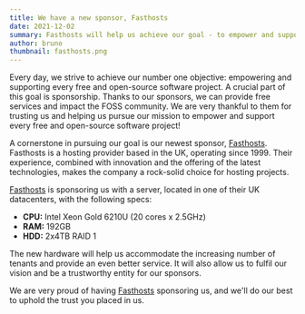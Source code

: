 ```yaml
---
title: We have a new sponsor, Fasthosts
date: 2021-12-02
summary: Fasthosts will help us achieve our goal - to empower and support every free and open-source software project
author: bruno
thumbnail: fasthosts.png
---
```


Every day, we strive to achieve our number one objective: empowering and supporting every free and open-source software project. A crucial part of this goal is sponsorship. Thanks to our sponsors, we can provide free services and impact the FOSS community. We are very thankful to them for trusting us and helping us pursue our mission to empower and support every free and open-source software project!

A cornerstone in pursuing our goal is our newest sponsor, [Fasthosts](https://www.fasthosts.co.uk/). Fasthosts is a hosting provider based in the UK, operating since 1999. Their experience, combined with innovation and the offering of the latest technologies, makes the company a rock-solid choice for hosting projects.

[Fasthosts](https://www.fasthosts.co.uk/) is sponsoring us with a server, located in one of their UK datacenters, with the following specs:

- **CPU:** Intel Xeon Gold 6210U (20 cores x 2.5GHz)
- **RAM:** 192GB
- **HDD:** 2x4TB RAID 1

The new hardware will help us accommodate the increasing number of tenants and provide an even better service. It will also allow us to fulfil our vision and be a trustworthy entity for our sponsors.

We are very proud of having [Fasthosts](https://www.fasthosts.co.uk/) sponsoring us, and we'll do our best to uphold the trust you placed in us.
